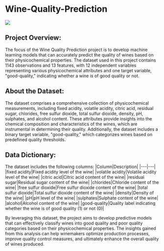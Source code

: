 # Wine-Quality-Prediction
![](https://www.quickanddirtytips.com/wp-content/uploads/2013/08/4-Ways-to-Know-if-Your-Wine-Is-Good.png)
## Project Overview:
The focus of the Wine Quality Prediction project is to develop machine learning models that can accurately predict the quality of wines based on their physicochemical properties. The dataset used in this project contains 1143 observations and 13 features, with 12 independent variables representing various physicochemical attributes and one target variable, "good-quality," indicating whether a wine is of good quality or not.

## About the Dataset:
The dataset comprises a comprehensive collection of physicochemical measurements, including fixed acidity, volatile acidity, citric acid, residual sugar, chlorides, free sulfur dioxide, total sulfur dioxide, density, pH, sulphates, and alcohol content. These attributes provide insights into the chemical composition and characteristics of the wines, which are instrumental in determining their quality. Additionally, the dataset includes a binary target variable, "good-quality," which categorizes wines based on predefined quality thresholds.

## Data Dictionary:
The dataset includes the following columns:
|Column|Description|
|---|---|
|fixed acidity|Fixed acidity level of the wine|
|volatile acidity|Volatile acidity level of the wine|
|citric acid|Citric acid content of the wine|
|residual sugar|Residual sugar content of the wine|
|chlorides|Chloride content of the wine|
|free sulfur dioxide|Free sulfur dioxide content of the wine|
|total sulfur dioxide|Total sulfur dioxide content of the wine|
|density|Density of the wine|
|pH|pH level of the wine|
|sulphates|Sulphate content of the wine|
|alcohol|Alcohol content of the wine|
|good-quality|Quality label indicating whether the wine is of good quality (1) or not (0)|

By leveraging this dataset, the project aims to develop predictive models that can effectively classify wines into good quality and poor quality categories based on their physicochemical properties. The insights gained from this analysis can help winemakers optimize production processes, improve quality control measures, and ultimately enhance the overall quality of wines produced.
